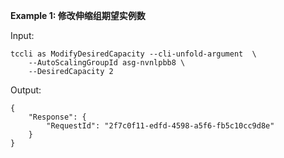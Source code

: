 **Example 1: 修改伸缩组期望实例数**



Input: 

```
tccli as ModifyDesiredCapacity --cli-unfold-argument  \
    --AutoScalingGroupId asg-nvnlpbb8 \
    --DesiredCapacity 2
```

Output: 
```
{
    "Response": {
        "RequestId": "2f7c0f11-edfd-4598-a5f6-fb5c10cc9d8e"
    }
}
```

